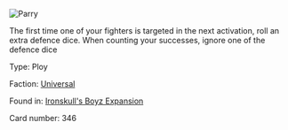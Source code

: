 
![Parry](https://warhammerunderworlds.com/wp-content/uploads/sites/6/2017/12/346_ENG-Parry.png)

The first time one of your fighters is targeted in the next activation, roll an extra defence dice. When counting your successes, ignore one of the defence dice

Type: Ploy

Faction: [Universal](/factions/universal.md)

Found in: [Ironskull's Boyz Expansion](/locations/ironskulls-boyz-expansion.md)

Card number: 346
